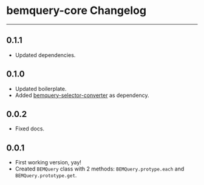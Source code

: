 # bemquery-core Changelog

---

## 0.1.1

* Updated dependencies.

## 0.1.0

* Updated boilerplate.
* Added [bemquery-selector-converter](https://github.com/BEMQuery/bemquery-selector-converter) as dependency.

## 0.0.2

* Fixed docs.

## 0.0.1

* First working version, yay!
* Created `BEMQuery` class with 2 methods: `BEMQuery.protype.each` and `BEMQuery.prototype.get`.
